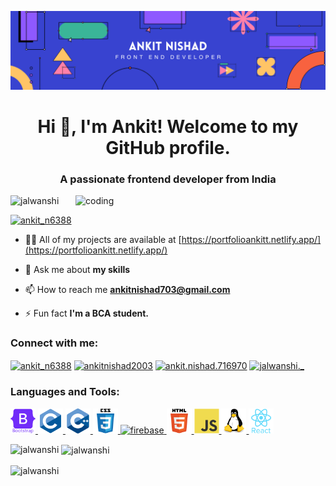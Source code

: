 ![logo](https://github.com/jalwanshi/jalwanshi/blob/main/Blue%20And%20Green%20Professional%20Technology%20LinkedIn%20Banner.png)
<h1 align="center">Hi 👋, I'm Ankit! Welcome to my GitHub profile.</h1>
<h3 align="center">A passionate frontend developer from India</h3>
<img align="right" alt="coding" width="400" src="https://user-images.githubusercontent.com/115187902/230700872-d5f44b85-56c7-4e27-80a4-6e2db901e60c.gif">
<p align="left"> <img src="https://komarev.com/ghpvc/?username=jalwanshi&label=Profile%20views&color=0e75b6&style=flat" alt="jalwanshi" /> </p>


<p align="left"> <a href="https://twitter.com/ankit_n6388" target="blank"><img src="https://img.shields.io/twitter/follow/ankit_n6388?logo=twitter&style=for-the-badge" alt="ankit_n6388" /></a> </p>

- 👨‍💻 All of my projects are available at [https://portfolioankitt.netlify.app/](https://portfolioankitt.netlify.app/)

- 💬 Ask me about **my skills**

- 📫 How to reach me **ankitnishad703@gmail.com**

- ⚡ Fun fact **I'm a BCA student.**

<h3 align="left">Connect with me:</h3>
<p align="left">
<a href="https://twitter.com/ankit_n6388" target="blank"><img align="center" src="https://raw.githubusercontent.com/rahuldkjain/github-profile-readme-generator/master/src/images/icons/Social/twitter.svg" alt="ankit_n6388" height="30" width="40" /></a>
<a href="https://linkedin.com/in/ankitnishad2003" target="blank"><img align="center" src="https://raw.githubusercontent.com/rahuldkjain/github-profile-readme-generator/master/src/images/icons/Social/linked-in-alt.svg" alt="ankitnishad2003" height="30" width="40" /></a>
<a href="https://fb.com/ankit.nishad.716970" target="blank"><img align="center" src="https://raw.githubusercontent.com/rahuldkjain/github-profile-readme-generator/master/src/images/icons/Social/facebook.svg" alt="ankit.nishad.716970" height="30" width="40" /></a>
<a href="https://instagram.com/jalwanshi._" target="blank"><img align="center" src="https://raw.githubusercontent.com/rahuldkjain/github-profile-readme-generator/master/src/images/icons/Social/instagram.svg" alt="jalwanshi._" height="30" width="40" /></a>
</p>

<h3 align="left">Languages and Tools:</h3>
<p align="left"> <a href="https://getbootstrap.com" target="_blank" rel="noreferrer"> <img src="https://raw.githubusercontent.com/devicons/devicon/master/icons/bootstrap/bootstrap-plain-wordmark.svg" alt="bootstrap" width="40" height="40"/> </a> <a href="https://www.cprogramming.com/" target="_blank" rel="noreferrer"> <img src="https://raw.githubusercontent.com/devicons/devicon/master/icons/c/c-original.svg" alt="c" width="40" height="40"/> </a> <a href="https://www.w3schools.com/cpp/" target="_blank" rel="noreferrer"> <img src="https://raw.githubusercontent.com/devicons/devicon/master/icons/cplusplus/cplusplus-original.svg" alt="cplusplus" width="40" height="40"/> </a> <a href="https://www.w3schools.com/css/" target="_blank" rel="noreferrer"> <img src="https://raw.githubusercontent.com/devicons/devicon/master/icons/css3/css3-original-wordmark.svg" alt="css3" width="40" height="40"/> </a> <a href="https://firebase.google.com/" target="_blank" rel="noreferrer"> <img src="https://www.vectorlogo.zone/logos/firebase/firebase-icon.svg" alt="firebase" width="40" height="40"/> </a> <a href="https://www.w3.org/html/" target="_blank" rel="noreferrer"> <img src="https://raw.githubusercontent.com/devicons/devicon/master/icons/html5/html5-original-wordmark.svg" alt="html5" width="40" height="40"/> </a> <a href="https://developer.mozilla.org/en-US/docs/Web/JavaScript" target="_blank" rel="noreferrer"> <img src="https://raw.githubusercontent.com/devicons/devicon/master/icons/javascript/javascript-original.svg" alt="javascript" width="40" height="40"/> </a> <a href="https://www.linux.org/" target="_blank" rel="noreferrer"> <img src="https://raw.githubusercontent.com/devicons/devicon/master/icons/linux/linux-original.svg" alt="linux" width="40" height="40"/> </a> <a href="https://reactjs.org/" target="_blank" rel="noreferrer"> <img src="https://raw.githubusercontent.com/devicons/devicon/master/icons/react/react-original-wordmark.svg" alt="react" width="40" height="40"/> </a> </p>

<p><img align="left" src="https://github-readme-stats.vercel.app/api/top-langs?username=jalwanshi&show_icons=true&locale=en&layout=compact" alt="jalwanshi" /></p>

<p>&nbsp;<img align="center" src="https://github-readme-stats.vercel.app/api?username=jalwanshi&show_icons=true&locale=en" alt="jalwanshi" /></p>

<p><img align="center" src="https://github-readme-streak-stats.herokuapp.com/?user=jalwanshi&" alt="jalwanshi" /></p>
